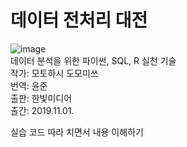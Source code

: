 # 데이터 전처리 대전
 ![image](https://user-images.githubusercontent.com/77236100/186643034-6ea31191-211c-4919-b29d-0d51c3da5b37.png)  
데이터 분석을 위한 파이썬, SQL, R 실천 기술  
작가: 모토하시 도모미쓰  
번역: 윤준  
출판: 한빛미디어  
출간: 2019.11.01.

실습 코드 따라 치면서 내용 이해하기
